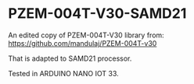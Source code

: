 # PZEM-004T-V30-SAMD21
An edited copy of PZEM-004T-V30 library from: https://github.com/mandulaj/PZEM-004T-v30 

That is adapted to SAMD21 processor.

Tested in ARDUINO NANO IOT 33.
